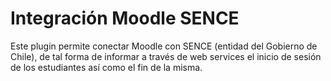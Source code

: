 # Integración Moodle SENCE

Este plugin permite conectar Moodle con SENCE (entidad del Gobierno de Chile), de tal forma de informar a través de web services el inicio de sesión de los estudiantes así como el fin de la misma.
